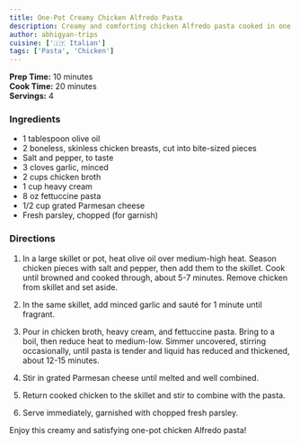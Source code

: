 ```yaml
---
title: One-Pot Creamy Chicken Alfredo Pasta
description: Creamy and comforting chicken Alfredo pasta cooked in one pot for easy cleanup and a delicious meal.
author: abhigyan-trips
cuisine: ['🇮🇹 Italian']
tags: ['Pasta', 'Chicken']
---
```


**Prep Time:** 10 minutes  
**Cook Time:** 20 minutes  
**Servings:** 4

### Ingredients

- 1 tablespoon olive oil
- 2 boneless, skinless chicken breasts, cut into bite-sized pieces
- Salt and pepper, to taste
- 3 cloves garlic, minced
- 2 cups chicken broth
- 1 cup heavy cream
- 8 oz fettuccine pasta
- 1/2 cup grated Parmesan cheese
- Fresh parsley, chopped (for garnish)

### Directions

1. In a large skillet or pot, heat olive oil over medium-high heat. Season chicken pieces with salt and pepper, then add them to the skillet. Cook until browned and cooked through, about 5-7 minutes. Remove chicken from skillet and set aside.

2. In the same skillet, add minced garlic and sauté for 1 minute until fragrant.

3. Pour in chicken broth, heavy cream, and fettuccine pasta. Bring to a boil, then reduce heat to medium-low. Simmer uncovered, stirring occasionally, until pasta is tender and liquid has reduced and thickened, about 12-15 minutes.

4. Stir in grated Parmesan cheese until melted and well combined.

5. Return cooked chicken to the skillet and stir to combine with the pasta.

6. Serve immediately, garnished with chopped fresh parsley.

Enjoy this creamy and satisfying one-pot chicken Alfredo pasta!
